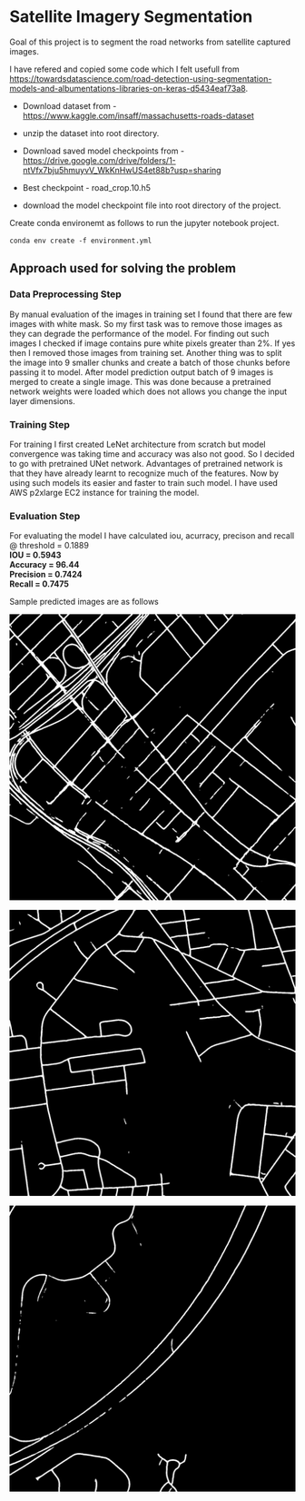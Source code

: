 # Satellite Imagery Segmentation 

Goal of this project is to segment the road networks from satellite captured images.<br/>

I have refered and copied some code which I felt usefull from 
https://towardsdatascience.com/road-detection-using-segmentation-models-and-albumentations-libraries-on-keras-d5434eaf73a8. 

* Download dataset from - https://www.kaggle.com/insaff/massachusetts-roads-dataset

* unzip the dataset into root directory.

* Download saved model checkpoints from - https://drive.google.com/drive/folders/1-ntVfx7bju5hmuyvV_WkKnHwUS4et88b?usp=sharing 

* Best checkpoint - road_crop.10.h5

* download the model checkpoint file into root directory of the project.

Create conda environemt as follows to run the jupyter notebook project. 
```
conda env create -f environment.yml
```

## Approach used for solving the problem 

### Data Preprocessing Step

By manual evaluation of the images in training set I found that there are few images with white mask. So my first task was to remove those images as they can degrade the performance of the model. For finding out such images I checked if image contains pure white pixels greater than 2%. If yes then I removed those images from training set. 
Another thing was to split the image into 9 smaller chunks and create a batch of those chunks before passing it to model. After model prediction output batch of 9 images is merged to create a single image. This was done because a pretrained network weights were loaded which does not allows you change the input layer dimensions.

### Training Step

For training I first created LeNet architecture from scratch but model convergence was taking time and accuracy was also not good. So I decided to go with pretrained UNet network. Advantages of pretrained network is that they have already learnt to recognize much of the features. Now by using such models its easier and faster to train such model. I have used AWS p2xlarge  EC2 instance for training the model.

### Evaluation Step

For evaluating the model I have calculated iou, acurracy, precison and recall @ threshold = 0.1889<br/>
**IOU = 0.5943**<br/>
**Accuracy = 96.44**<br/>
**Precision = 0.7424**<br/>
**Recall = 0.7475**<br/>

Sample predicted images are as follows

![Test Image 1](prediction/img-1.png)

![Test Image 2](prediction/img-2.png)

![Test Image 3](prediction/img-3.png)